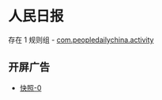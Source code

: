 # 人民日报

存在 1 规则组 - [com.peopledailychina.activity](/src/apps/com.peopledailychina.activity.ts)

## 开屏广告

- [快照-0](https://i.gkd.li/import/import/12749658)
